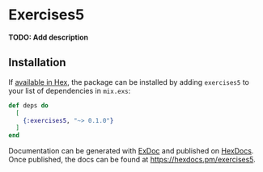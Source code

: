 # Exercises5

**TODO: Add description**

## Installation

If [available in Hex](https://hex.pm/docs/publish), the package can be installed
by adding `exercises5` to your list of dependencies in `mix.exs`:

```elixir
def deps do
  [
    {:exercises5, "~> 0.1.0"}
  ]
end
```

Documentation can be generated with [ExDoc](https://github.com/elixir-lang/ex_doc)
and published on [HexDocs](https://hexdocs.pm). Once published, the docs can
be found at <https://hexdocs.pm/exercises5>.

